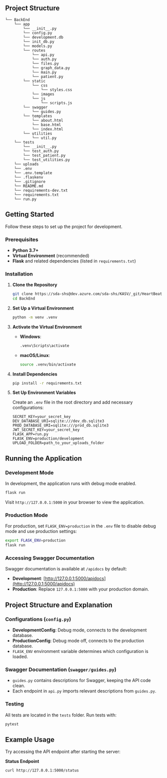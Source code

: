## Project Structure

```
└── BackEnd
    └── app
        └── __init__.py
        └── config.py
        └── development.db
        └── init_db.py
        └── models.py
        └── routes
            └── api.py
            └── auth.py
            └── files.py
            └── graph_data.py
            └── main.py
            └── patient.py
        └── static
            └── css
                └── styles.css
            └── images
            └── js
                └── scripts.js
        └── swagger
            └── guides.py
        └── templates
            └── about.html
            └── base.html
            └── index.html
        └── utilities
            └── util.py
    └── tests
        └── __init__.py
        └── test_auth.py
        └── test_patient.py
        └── test_utilities.py
    └── uploads
    └── .env
    └── .env.template
    └── .flaskenv
    └── .gitignore
    └── README.md
    └── requirements-dev.txt
    └── requirements.txt
    └── run.py
```

## Getting Started

Follow these steps to set up the project for development.

### Prerequisites

- **Python 3.7+**
- **Virtual Environment** (recommended)
- **Flask** and related dependencies (listed in `requirements.txt`)

### Installation

1. **Clone the Repository**

   ```bash
   git clone https://sda-shs@dev.azure.com/sda-shs/KASV/_git/HeartBeaters
   cd BackEnd
   ```

2. **Set Up a Virtual Environment**

   ```bash
   python -m venv .venv
   ```

3. **Activate the Virtual Environment**

   - **Windows**:
     ```bash
     .venv\Scripts\activate
     ```
   - **macOS/Linux**:
     ```bash
     source .venv/bin/activate
     ```

4. **Install Dependencies**

   ```bash
   pip install -r requirements.txt
   ```

5. **Set Up Environment Variables**

   Create an `.env` file in the root directory and add necessary configurations:

   ```plaintext
   SECRET_KEY=your_secret_key
   DEV_DATABASE_URI=sqlite:///dev_db.sqlite3
   PROD_DATABASE_URI=sqlite:///prod_db.sqlite3
   JWT_SECRET_KEY=your_secret_key
   FLASK_APP=run.py
   FLASK_ENV=production/development
   UPLOAD_FOLDER=path_to_your_uploads_folder
   ```

## Running the Application

### Development Mode

In development, the application runs with debug mode enabled.

```bash
flask run
```

Visit `http://127.0.0.1:5000` in your browser to view the application.

### Production Mode

For production, set `FLASK_ENV=production` in the `.env` file to disable debug mode and use production settings:

```bash
export FLASK_ENV=production
flask run
```

### Accessing Swagger Documentation

Swagger documentation is available at `/apidocs` by default:

- **Development**: [http://127.0.0.1:5000/apidocs](http://127.0.0.1:5000/apidocs)
- **Production**: Replace `127.0.0.1:5000` with your production domain.

## Project Structure and Explanation

### Configurations (`config.py`)

- **DevelopmentConfig**: Debug mode, connects to the development database.
- **ProductionConfig**: Debug mode off, connects to the production database.
- `FLASK_ENV` environment variable determines which configuration is loaded.

### Swagger Documentation (`swagger/guides.py`)

- `guides.py` contains descriptions for Swagger, keeping the API code clean.
- Each endpoint in `api.py` imports relevant descriptions from `guides.py`.

### Testing

All tests are located in the `tests` folder. Run tests with:

```bash
pytest
```

## Example Usage

Try accessing the API endpoint after starting the server:

**Status Endpoint**

```bash
curl http://127.0.0.1:5000/status
```
